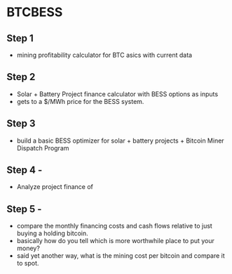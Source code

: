 # BTCBESS

## Step 1
- mining profitability calculator for BTC asics with current data
 
 ## Step 2
- Solar + Battery Project finance calculator with BESS options as inputs
- gets to a $/MWh price for the BESS system. 
 
 ## Step 3
 - build a basic BESS optimizer for solar + battery projects + Bitcoin Miner Dispatch Program
 
 ## Step 4 -
 - Analyze project finance of 
 
 ## Step 5 - 
 - compare the monthly financing costs and cash flows relative to just buying a holding bitcoin. 
 - basically how do you tell which is more worthwhile place to put your money? 
 - said yet another way, what is the mining cost per bitcoin and compare it to spot. 
 
 
 